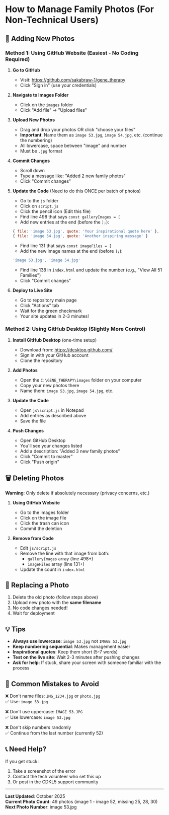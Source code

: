 # How to Manage Family Photos (For Non-Technical Users)

## 📸 Adding New Photos

### Method 1: Using GitHub Website (Easiest - No Coding Required)

1. **Go to GitHub**
   - Visit: https://github.com/sakabraw-1/gene_therapy
   - Click "Sign in" (use your credentials)

2. **Navigate to Images Folder**
   - Click on the `images` folder
   - Click "Add file" → "Upload files"

3. **Upload New Photos**
   - Drag and drop your photos OR click "choose your files"
   - **Important**: Name them as `image 53.jpg`, `image 54.jpg`, etc. (continue the numbering)
   - All lowercase, space between "image" and number
   - Must be `.jpg` format

4. **Commit Changes**
   - Scroll down
   - Type a message like: "Added 2 new family photos"
   - Click "Commit changes"

5. **Update the Code** (Need to do this ONCE per batch of photos)
   - Go to the `js` folder
   - Click on `script.js`
   - Click the pencil icon (Edit this file)
   - Find line 498 that says `const galleryImages = [`
   - Add new entries at the end (before the `];`):
   ```javascript
   { file: 'image 53.jpg', quote: 'Your inspirational quote here' },
   { file: 'image 54.jpg', quote: 'Another inspiring message' }
   ```
   - Find line 131 that says `const imageFiles = [`
   - Add the new image names at the end (before `];`):
   ```javascript
   'image 53.jpg', 'image 54.jpg'
   ```
   - Find line 138 in `index.html` and update the number (e.g., "View All 51 Families")
   - Click "Commit changes"

6. **Deploy to Live Site**
   - Go to repository main page
   - Click "Actions" tab
   - Wait for the green checkmark
   - Your site updates in 2-3 minutes!

### Method 2: Using GitHub Desktop (Slightly More Control)

1. **Install GitHub Desktop** (one-time setup)
   - Download from: https://desktop.github.com/
   - Sign in with your GitHub account
   - Clone the repository

2. **Add Photos**
   - Open the `C:\GENE_THERAPY\images` folder on your computer
   - Copy your new photos there
   - Name them: `image 53.jpg`, `image 54.jpg`, etc.

3. **Update the Code**
   - Open `js\script.js` in Notepad
   - Add entries as described above
   - Save the file

4. **Push Changes**
   - Open GitHub Desktop
   - You'll see your changes listed
   - Add a description: "Added 3 new family photos"
   - Click "Commit to master"
   - Click "Push origin"

## 🗑️ Deleting Photos

**Warning**: Only delete if absolutely necessary (privacy concerns, etc.)

1. **Using GitHub Website**
   - Go to the images folder
   - Click on the image file
   - Click the trash can icon
   - Commit the deletion

2. **Remove from Code**
   - Edit `js/script.js`
   - Remove the line with that image from both:
     - `galleryImages` array (line 498+)
     - `imageFiles` array (line 131+)
   - Update the count in `index.html`

## 🔄 Replacing a Photo

1. Delete the old photo (follow steps above)
2. Upload new photo with the **same filename**
3. No code changes needed!
4. Wait for deployment

## 💡 Tips

- **Always use lowercase**: `image 53.jpg` not `IMAGE 53.jpg`
- **Keep numbering sequential**: Makes management easier
- **Inspirational quotes**: Keep them short (5-7 words)
- **Test on the live site**: Wait 2-3 minutes after pushing changes
- **Ask for help**: If stuck, share your screen with someone familiar with the process

## 🚨 Common Mistakes to Avoid

❌ Don't name files: `IMG_1234.jpg` or `photo.jpg`  
✅ Use: `image 53.jpg`

❌ Don't use uppercase: `IMAGE 53.JPG`  
✅ Use lowercase: `image 53.jpg`

❌ Don't skip numbers randomly  
✅ Continue from the last number (currently 52)

## 📞 Need Help?

If you get stuck:
1. Take a screenshot of the error
2. Contact the tech volunteer who set this up
3. Or post in the CDKL5 support community

---

**Last Updated**: October 2025  
**Current Photo Count**: 49 photos (image 1 - image 52, missing 25, 28, 30)  
**Next Photo Number**: image 53.jpg
